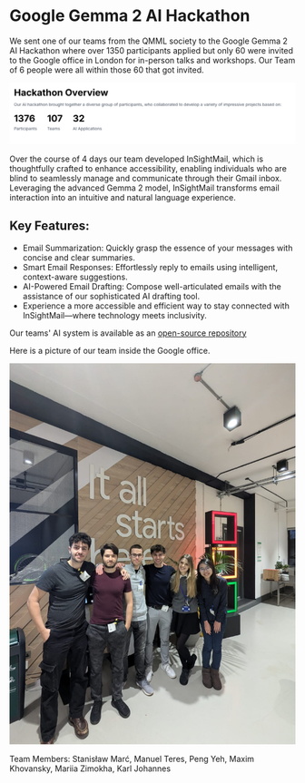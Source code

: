# Google Gemma 2 AI Hackathon

We sent one of our teams from the QMML society to the Google Gemma 2 AI Hackathon where over 1350 participants applied but only 60 were invited to the Google office in London for in-person talks and workshops. Our Team of 6 people were all within those 60 that got invited.

![alt text](hackathon_participants.png)

Over the course of 4 days our team developed InSightMail, which is thoughtfully crafted to enhance accessibility, enabling individuals who are blind to seamlessly manage and communicate through their Gmail inbox. Leveraging the advanced Gemma 2 model, InSightMail transforms email interaction into an intuitive and natural language experience.

## **Key Features:**
- Email Summarization: Quickly grasp the essence of your messages with concise and clear summaries.
- Smart Email Responses: Effortlessly reply to emails using intelligent, context-aware suggestions.
- AI-Powered Email Drafting: Compose well-articulated emails with the assistance of our sophisticated AI drafting tool.
- Experience a more accessible and efficient way to stay connected with InSightMail—where technology meets inclusivity.

Our teams' AI system is available as an [open-source repository](https://github.com/KarlLearnsAI/InSightMail)

Here is a picture of our team inside the Google office.

![alt text](group_image.jpg)

Team Members: Stanisław Marć, Manuel Teres, Peng Yeh, Maxim Khovansky, Mariia Zimokha, Karl Johannes